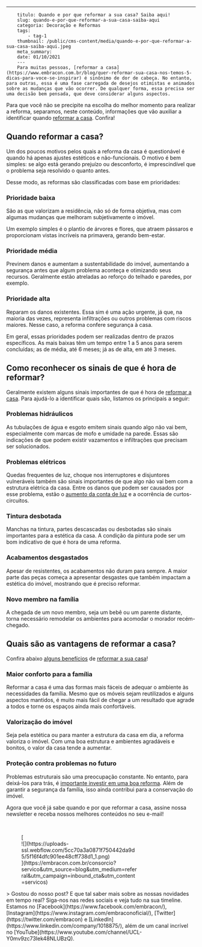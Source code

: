 ---
        titulo: Quando e por que reformar a sua casa? Saiba aqui!
        slug: quando-e-por-que-reformar-a-sua-casa-saiba-aqui
        categoria: Decoração e Reformas
        tags:
            - tag-1
        thumbnail: /public/cms-content/media/quando-e-por-que-reformar-a-sua-casa-saiba-aqui.jpeg
        meta_summary: 
        date: 01/10/2021
        ---
        Para muitas pessoas, [reformar a casa](https://www.embracon.com.br/blog/quer-reformar-sua-casa-nos-temos-5-dicas-para-voce-se-inspirar) é sinônimo de dor de cabeça. No entanto, para outras, essa é uma fase carregada de desejos otimistas e animados sobre as mudanças que vão ocorrer. De qualquer forma, essa precisa ser uma decisão bem pensada, que deve considerar alguns aspectos.

Para que você não se precipite na escolha do melhor momento para realizar a reforma, separamos, neste conteúdo, informações que vão auxiliar a identificar quando [reformar a casa](https://www.embracon.com.br/blog/consorcio-de-servicos-para-reformas-e-decoracao). Confira!

Quando reformar a casa?
-----------------------

Um dos poucos motivos pelos quais a reforma da casa é questionável é quando há apenas ajustes estéticos e não-funcionais. O motivo é bem simples: se algo está gerando prejuízo ou desconforto, é imprescindível que o problema seja resolvido o quanto antes.

Desse modo, as reformas são classificadas com base em prioridades:

### Prioridade baixa

São as que valorizam a residência, não só de forma objetiva, mas com algumas mudanças que melhoram subjetivamente o imóvel.

Um exemplo simples é o plantio de árvores e flores, que atraem pássaros e proporcionam vistas incríveis na primavera, gerando bem-estar.

### Prioridade média

Previnem danos e aumentam a sustentabilidade do imóvel, aumentando a segurança antes que algum problema aconteça e otimizando seus recursos. Geralmente estão atreladas ao reforço do telhado e paredes, por exemplo.

### Prioridade alta

Reparam os danos existentes. Essa sim é uma ação urgente, já que, na maioria das vezes, representa infiltrações ou outros problemas com riscos maiores. Nesse caso, a reforma confere segurança à casa.

Em geral, essas prioridades podem ser realizadas dentro de prazos específicos. As mais baixas têm um tempo entre 1 a 5 anos para serem concluídas; as de média, até 6 meses; já as de alta, em até 3 meses.

Como reconhecer os sinais de que é hora de reformar?
----------------------------------------------------

Geralmente existem alguns sinais importantes de que é hora de [reformar a casa](https://www.embracon.com.br/blog/quer-reformar-sua-casa-nos-temos-5-dicas-para-voce-se-inspirar). Para ajudá-lo a identificar quais são, listamos os principais a seguir:

### Problemas hidráulicos

As tubulações de água e esgoto emitem sinais quando algo não vai bem, especialmente com marcas de mofo e umidade na parede. Essas são indicações de que podem existir vazamentos e infiltrações que precisam ser solucionados.

### Problemas elétricos

Quedas frequentes de luz, choque nos interruptores e disjuntores vulneráveis também são sinais importantes de que algo não vai bem com a estrutura elétrica da casa. Entre os danos que podem ser causados por esse problema, estão o [aumento da conta de luz](https://www.embracon.com.br/blog/5-dicas-indispensaveis-para-voce-economizar-energia-eletrica) e a ocorrência de curtos-circuitos.

### Tintura desbotada

Manchas na tintura, partes descascadas ou desbotadas são sinais importantes para a estética da casa. A condição da pintura pode ser um bom indicativo de que é hora de uma reforma.

### Acabamentos desgastados

Apesar de resistentes, os acabamentos não duram para sempre. A maior parte das peças começa a apresentar desgastes que também impactam a estética do imóvel, mostrando que é preciso reformar.

### Novo membro na família

A chegada de um novo membro, seja um bebê ou um parente distante, torna necessário remodelar os ambientes para acomodar o morador recém-chegado.

Quais são as vantagens de reformar a casa?
------------------------------------------

Confira abaixo [alguns benefícios](https://www.embracon.com.br/blog/conheca-o-consorcio-para-reforma-e-confira-as-vantagens) de [reformar a sua casa](https://www.embracon.com.br/blog/quer-reformar-sua-casa-nos-temos-5-dicas-para-voce-se-inspirar)!

### Maior conforto para a família

Reformar a casa é uma das formas mais fáceis de adequar o ambiente às necessidades da família. Mesmo que os móveis sejam reutilizados e alguns aspectos mantidos, é muito mais fácil de chegar a um resultado que agrade a todos e torne os espaços ainda mais confortáveis.

### Valorização do imóvel

Seja pela estética ou para manter a estrutura da casa em dia, a reforma valoriza o imóvel. Com uma boa estrutura e ambientes agradáveis e bonitos, o valor da casa tende a aumentar.

### Proteção contra problemas no futuro

Problemas estruturais são uma preocupação constante. No entanto, para deixá-los para trás, é [importante investir em uma boa reforma](https://www.embracon.com.br/blog/conheca-o-consorcio-para-reforma-e-confira-as-vantagens). Além de garantir a segurança da família, isso ainda contribui para a conservação do imóvel.

Agora que você já sabe quando e por que reformar a casa, assine nossa newsletter e receba nossos melhores conteúdos no seu e-mail!

‍

<figure class="w-richtext-figure-type-image w-richtext-align-center" style="max-width:310px">[<div>![](https://uploads-ssl.webflow.com/5cc70a3a0871f750442da9d5/5f16f4dfc901ee48cff738d1_1.png)</div>](https://embracon.com.br/consorcio?servico&utm_source=blog&utm_medium=referral&utm_campaign=inbound_cta&utm_content=servicos)</figure>> Gostou do nosso post? E que tal saber mais sobre as nossas novidades em tempo real? Siga-nos nas redes sociais e veja tudo na sua timeline. Estamos no [Facebook](https://www.facebook.com/embracon/), [Instagram](https://www.instagram.com/embraconoficial/), [Twitter](https://twitter.com/embracon) e [LinkedIn](https://www.linkedin.com/company/1018875/), além de um canal incrível no [YouTube](https://www.youtube.com/channel/UCL-Y0mv9zc73Iek48NLUBzQ).
        